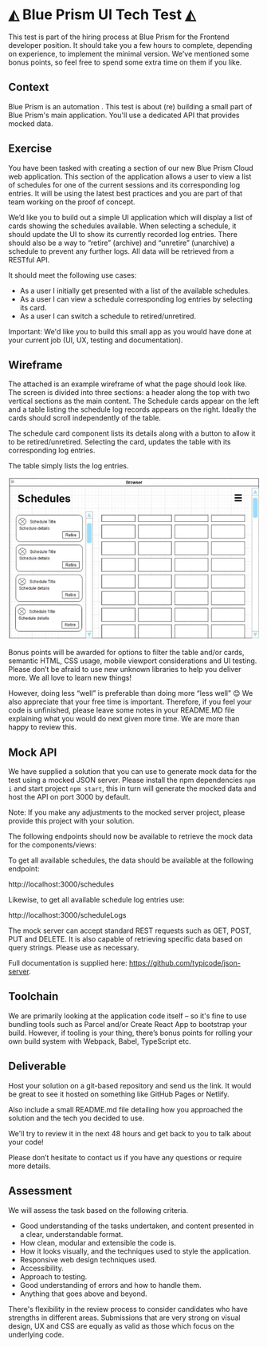 # ◭ Blue Prism UI Tech Test ◭

This test is part of the hiring process at Blue Prism for the Frontend developer position. It should take you a few hours to complete, depending on experience, to implement the minimal version. We've mentioned some bonus points, so feel free to spend some extra time on them if you like.

## Context

Blue Prism is an automation . This test is about (re) building a small part of Blue Prism's main application. You'll use a dedicated API that provides mocked data.

## Exercise

You have been tasked with creating a section of our new Blue Prism Cloud web application. This section of the application allows a user to view a list of schedules for one of the current sessions and its corresponding log entries. It will be using the latest best practices and you are part of that team working on the proof of concept.

We’d like you to build out a simple UI application which will display a list of cards showing the schedules available. When selecting a schedule, it should update the UI to show its currently recorded log entries. There should also be a way to “retire” (archive) and “unretire” (unarchive) a schedule to prevent any further logs. All data will be retrieved from a RESTful API.

It should meet the following use cases:

- As a user I initially get presented with a list of the available schedules.
- As a user I can view a schedule corresponding log entries by selecting its card.
- As a user I can switch a schedule to retired/unretired.

Important: We'd like you to build this small app as you would have done at your current job (UI, UX, testing and documentation).

## Wireframe

The attached is an example wireframe of what the page should look like. The screen is divided into three sections: a header along the top with two vertical sections as the main content. The Schedule cards appear on the left and a table listing the schedule log records appears on the right. Ideally the cards should scroll independently of the table.

The schedule card component lists its details along with a button to allow it to be retired/unretired. Selecting the card, updates the table with its corresponding log entries.

The table simply lists the log entries.

![wireframe](./assets/wireframe.jpg)

Bonus points will be awarded for options to filter the table and/or cards, semantic HTML, CSS usage, mobile viewport considerations and UI testing. Please don’t be afraid to use new unknown libraries to help you deliver more. We all love to learn new things!

However, doing less “well” is preferable than doing more “less well” 😊 We also appreciate that your free time is important. Therefore, if you feel your code is unfinished, please leave some notes in your README.MD file explaining what you would do next given more time. We are more than happy to review this.

## Mock API

We have supplied a solution that you can use to generate mock data for the test using a mocked JSON server. Please install the npm dependencies `npm i` and start project `npm start`, this in turn will generate the mocked data and host the API on port 3000 by default.

Note: If you make any adjustments to the mocked server project, please provide this project with your solution.

The following endpoints should now be available to retrieve the mock data for the components/views:

To get all available schedules, the data should be available at the following endpoint:

http://localhost:3000/schedules

Likewise, to get all available schedule log entries use:

http://localhost:3000/scheduleLogs

The mock server can accept standard REST requests such as GET, POST, PUT and DELETE. It is also capable of retrieving specific data based on query strings. Please use as necessary.

Full documentation is supplied here: https://github.com/typicode/json-server.

## Toolchain

We are primarily looking at the application code itself – so it's fine to use bundling tools such as Parcel and/or Create React App to bootstrap your build. However, if tooling is your thing, there’s bonus points for rolling your own build system with Webpack, Babel, TypeScript etc.

## Deliverable

Host your solution on a git-based repository and send us the link. It would be great to see it hosted on something like GitHub Pages or Netlify.

Also include a small README.md file detailing how you approached the solution and the tech you decided to use.

We'll try to review it in the next 48 hours and get back to you to talk about your code!

Please don’t hesitate to contact us if you have any questions or require more details.

## Assessment

We will assess the task based on the following criteria.

- Good understanding of the tasks undertaken, and content presented in a clear, understandable format.
- How clean, modular and extensible the code is.
- How it looks visually, and the techniques used to style the application.
- Responsive web design techniques used.
- Accessibility.
- Approach to testing.
- Good understanding of errors and how to handle them.
- Anything that goes above and beyond.

There's flexibility in the review process to consider candidates who have strengths in different areas. Submissions that are very strong on visual design, UX and CSS are equally as valid as those which focus on the underlying code.
